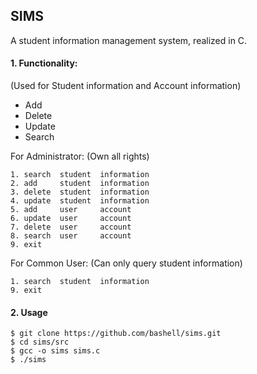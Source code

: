 ## SIMS
A student information management system, realized in C.

#### 1. **Functionality**: 
(Used for Student information and Account information)
- Add
- Delete
- Update
- Search

For Administrator: (Own all rights)
```
1. search  student  information
2. add     student  information
3. delete  student  information
4. update  student  information
5. add     user     account
6. update  user     account
7. delete  user     account
8. search  user     account
9. exit
```

For Common User: (Can only query student information)
```
1. search  student  information
9. exit
```

#### 2. Usage
```
$ git clone https://github.com/bashell/sims.git
$ cd sims/src
$ gcc -o sims sims.c
$ ./sims
```
